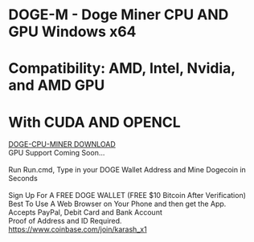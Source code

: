 # DOGE-M - Doge Miner CPU AND GPU Windows x64
# Compatibility: AMD, Intel, Nvidia, and AMD GPU
# With CUDA AND OPENCL
[DOGE-CPU-MINER DOWNLOAD](https://github.com/RobertJamesKarash/DOGE-M/files/7533531/DOGEMCPU.zip) 
<br />GPU Support Coming Soon...<br /><br />
Run Run.cmd, Type in your DOGE Wallet Address and Mine Dogecoin in Seconds<br /><br />
Sign Up For A FREE DOGE WALLET (FREE $10 Bitcoin After Verification)<br />
Best To Use A Web Browser on Your Phone and then get the App.<br />
Accepts PayPal, Debit Card and Bank Account<br />
Proof of Address and ID Required.<br />
https://www.coinbase.com/join/karash_x1
